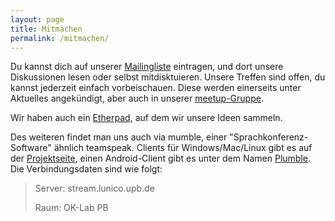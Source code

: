 ```yaml
---
layout: page
title: Mitmachen
permalink: /mitmachen/
---
```


Du kannst dich auf unserer [Mailingliste](http://lists.codeforpb.de/cgi-bin/mailman/listinfo/list) eintragen, und dort unsere Diskussionen lesen oder selbst mitdisktuieren. Unsere Treffen sind offen, du kannst jederzeit einfach vorbeischauen. Diese werden einerseits unter Aktuelles angekündigt, aber auch in unserer [meetup-Gruppe](www.meetup.com/codeforpb/).

Wir haben auch ein [Etherpad](http://pad.okfn.org/p/codeforpb), auf dem wir unsere Ideen sammeln.

Des weiteren findet man uns auch via mumble, einer "Sprachkonferenz-Software" ähnlich teamspeak. Clients für Windows/Mac/Linux gibt es auf der [Projektseite](http://mumble.sourceforge.net/), einen Android-Client gibt es unter dem Namen [Plumble](https://play.google.com/store/apps/details?id=com.morlunk.mumbleclient.free). Die Verbindungsdaten sind wie folgt:

> Server: stream.lunico.upb.de
>
> Raum: OK-Lab PB
